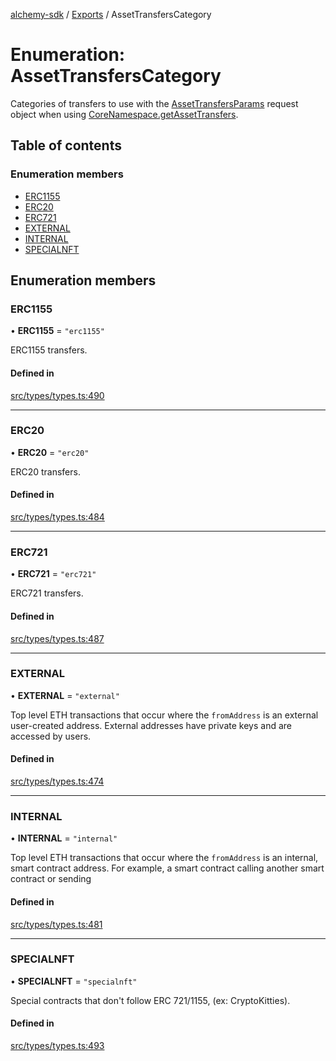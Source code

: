 [alchemy-sdk](../README.md) / [Exports](../modules.md) / AssetTransfersCategory

# Enumeration: AssetTransfersCategory

Categories of transfers to use with the [AssetTransfersParams](../interfaces/AssetTransfersParams.md) request
object when using [CoreNamespace.getAssetTransfers](../classes/CoreNamespace.md#getassettransfers).

## Table of contents

### Enumeration members

- [ERC1155](AssetTransfersCategory.md#erc1155)
- [ERC20](AssetTransfersCategory.md#erc20)
- [ERC721](AssetTransfersCategory.md#erc721)
- [EXTERNAL](AssetTransfersCategory.md#external)
- [INTERNAL](AssetTransfersCategory.md#internal)
- [SPECIALNFT](AssetTransfersCategory.md#specialnft)

## Enumeration members

### ERC1155

• **ERC1155** = `"erc1155"`

ERC1155 transfers.

#### Defined in

[src/types/types.ts:490](https://github.com/alchemyplatform/alchemy-sdk-js/blob/1ee40cb2/src/types/types.ts#L490)

___

### ERC20

• **ERC20** = `"erc20"`

ERC20 transfers.

#### Defined in

[src/types/types.ts:484](https://github.com/alchemyplatform/alchemy-sdk-js/blob/1ee40cb2/src/types/types.ts#L484)

___

### ERC721

• **ERC721** = `"erc721"`

ERC721 transfers.

#### Defined in

[src/types/types.ts:487](https://github.com/alchemyplatform/alchemy-sdk-js/blob/1ee40cb2/src/types/types.ts#L487)

___

### EXTERNAL

• **EXTERNAL** = `"external"`

Top level ETH transactions that occur where the `fromAddress` is an
external user-created address. External addresses have private keys and are
accessed by users.

#### Defined in

[src/types/types.ts:474](https://github.com/alchemyplatform/alchemy-sdk-js/blob/1ee40cb2/src/types/types.ts#L474)

___

### INTERNAL

• **INTERNAL** = `"internal"`

Top level ETH transactions that occur where the `fromAddress` is an
internal, smart contract address. For example, a smart contract calling
another smart contract or sending

#### Defined in

[src/types/types.ts:481](https://github.com/alchemyplatform/alchemy-sdk-js/blob/1ee40cb2/src/types/types.ts#L481)

___

### SPECIALNFT

• **SPECIALNFT** = `"specialnft"`

Special contracts that don't follow ERC 721/1155, (ex: CryptoKitties).

#### Defined in

[src/types/types.ts:493](https://github.com/alchemyplatform/alchemy-sdk-js/blob/1ee40cb2/src/types/types.ts#L493)
